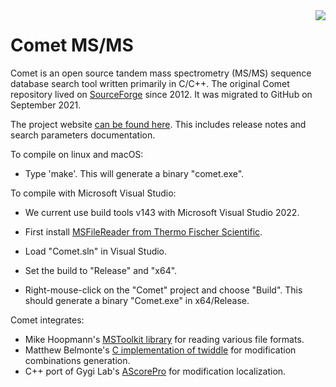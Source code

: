 <img src="https://uwpr.github.io/Comet/images/cometlogo_1_small.png" align="right">

# Comet MS/MS

Comet is an open source tandem mass spectrometry (MS/MS) sequence database search tool written primarily in C/C++. The original Comet repository lived on [SourceForge](https://sourceforge.net/projects/comet-ms/) since 2012. It was migrated to GitHub on September 2021.

The project website [can be found here](https://uwpr.github.io/Comet/). This includes release notes and search parameters documentation.

To compile on linux and macOS:

- Type 'make'.  This will generate a binary "comet.exe".

To compile with Microsoft Visual Studio:

- We current use build tools v143 with Microsoft Visual Studio 2022.

- First install [MSFileReader from Thermo Fischer Scientific](https://uwpr.github.io/Comet/notes/20220228_rawfile.html).

- Load "Comet.sln" in Visual Studio.

- Set the build to "Release" and "x64".

- Right-mouse-click on the "Comet" project and choose "Build". This should generate a binary "Comet.exe" in x64/Release.

Comet integrates:
- Mike Hoopmann's [MSToolkit library](https://github.com/mhoopmann/mstoolkit) for reading various file formats.
- Matthew Belmonte's [C implementation of twiddle](https://www.netlib.org/toms-2014-06-10/382) for modification combinations generation.
- C++ port of Gygi Lab's [AScorePro](https://github.com/gygilab/MPToolkit/) for modification localization. 
